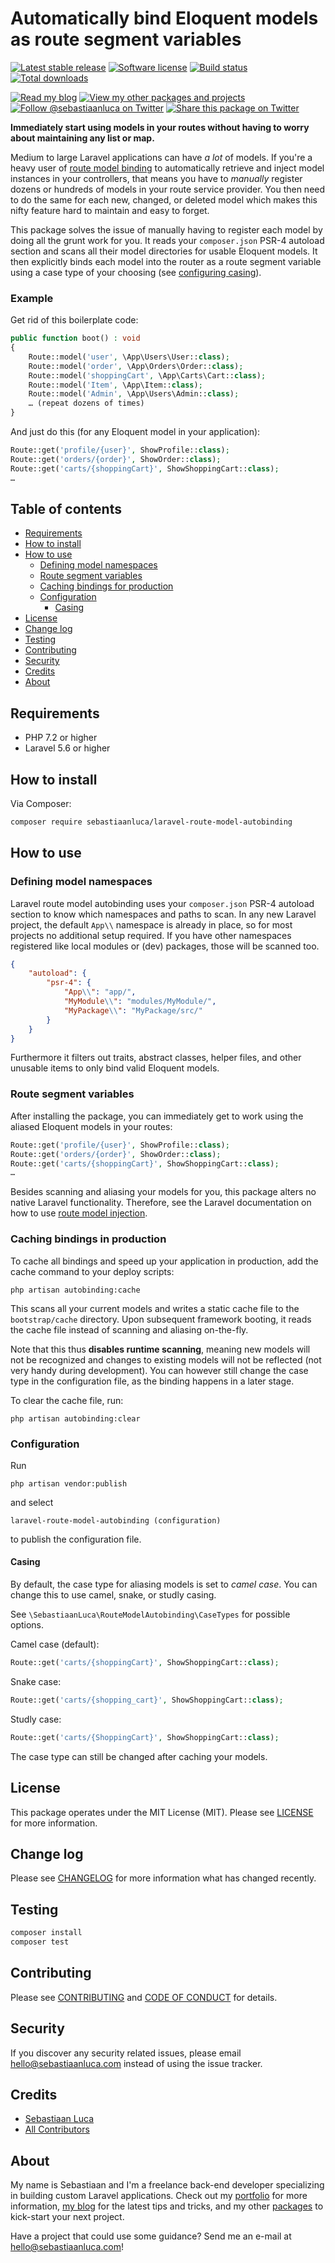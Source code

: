 # Automatically bind Eloquent models as route segment variables

<a href="https://packagist.org/packages/sebastiaanluca/laravel-route-model-autobinding"><img src="https://poser.pugx.org/sebastiaanluca/laravel-route-model-autobinding/version" alt="Latest stable release"></img></a>
<a href="LICENSE.md"><img src="https://img.shields.io/badge/license-MIT-brightgreen.svg" alt="Software license"></img></a>
<a href="https://travis-ci.org/sebastiaanluca/laravel-route-model-autobinding"><img src="https://img.shields.io/travis/sebastiaanluca/laravel-route-model-autobinding/master.svg" alt="Build status"></img></a>
<a href="https://packagist.org/packages/sebastiaanluca/laravel-route-model-autobinding"><img src="https://img.shields.io/packagist/dt/sebastiaanluca/laravel-route-model-autobinding.svg" alt="Total downloads"></img></a>

<a href="https://blog.sebastiaanluca.com"><img src="https://img.shields.io/badge/link-blog-lightgrey.svg" alt="Read my blog"></img></a>
<a href="https://packagist.org/packages/sebastiaanluca"><img src="https://img.shields.io/badge/link-other_packages-lightgrey.svg" alt="View my other packages and projects"></img></a>
<a href="https://twitter.com/sebastiaanluca"><img src="https://img.shields.io/twitter/follow/sebastiaanluca.svg?style=social" alt="Follow @sebastiaanluca on Twitter"></img></a>
<a href="https://twitter.com/intent/tweet?text=Automatically%20bind%20Eloquent%20models%20as%20route%20segment%20variables.%20Via%20@sebastiaanluca%20https://github.com/sebastiaanluca/laravel-route-model-autobinding"><img src="https://img.shields.io/twitter/url/http/shields.io.svg?style=social" alt="Share this package on Twitter"></img></a>

**Immediately start using models in your routes without having to worry about maintaining any list or map.**

Medium to large Laravel applications can have *a lot* of models. If you're a heavy user of [route model binding](https://laravel.com/docs/5.6/routing#route-model-binding) to automatically retrieve and inject model instances in your controllers, that means you have to *manually* register dozens or hundreds of models in your route service provider. You then need to do the same for each new, changed, or deleted model which makes this nifty feature hard to maintain and easy to forget.

This package solves the issue of manually having to register each model by doing all the grunt work for you. It reads your `composer.json` PSR-4 autoload section and scans all their model directories for usable Eloquent models. It then explicitly binds each model into the router as a route segment variable using a case type of your choosing (see [configuring casing](#casing)).

### Example

Get rid of this boilerplate code:

```php
public function boot() : void
{
    Route::model('user', \App\Users\User::class);
    Route::model('order', \App\Orders\Order::class);
    Route::model('shoppingCart', \App\Carts\Cart::class);
    Route::model('Item', \App\Item::class);
    Route::model('Admin', \App\Users\Admin::class);
    … (repeat dozens of times)
}
```

And just do this (for any Eloquent model in your application):

```php
Route::get('profile/{user}', ShowProfile::class);
Route::get('orders/{order}', ShowOrder::class);
Route::get('carts/{shoppingCart}', ShowShoppingCart::class);
…
```

## Table of contents

- [Requirements](#requirements)
- [How to install](#how-to-install)
- [How to use](#how-to-use)
    - [Defining model namespaces](#defining-model-namespaces)
    - [Route segment variables](#route-segment-variables)
    - [Caching bindings for production](#caching-bindings-for-production)
    - [Configuration](#configuration)
        - [Casing](#casing)
- [License](#license)
- [Change log](#change-log)
- [Testing](#testing)
- [Contributing](#contributing)
- [Security](#security)
- [Credits](#credits)
- [About](#about)

## Requirements

- PHP 7.2 or higher
- Laravel 5.6 or higher

## How to install

Via Composer:

```bash
composer require sebastiaanluca/laravel-route-model-autobinding
```

## How to use

### Defining model namespaces

Laravel route model autobinding uses your `composer.json` PSR-4 autoload section to know which namespaces and paths to scan. In any new Laravel project, the default `App\\` namespace is already in place, so for most projects no additional setup required. If you have other namespaces registered like local modules or (dev) packages, those will be scanned too.

```json
{
    "autoload": {
        "psr-4": {
            "App\\": "app/",
            "MyModule\\": "modules/MyModule/",
            "MyPackage\\": "MyPackage/src/"
        }
    }
}
```

Furthermore it filters out traits, abstract classes, helper files, and other unusable items to only bind valid Eloquent models.

### Route segment variables

After installing the package, you can immediately get to work using the aliased Eloquent models in your routes:

```php
Route::get('profile/{user}', ShowProfile::class);
Route::get('orders/{order}', ShowOrder::class);
Route::get('carts/{shoppingCart}', ShowShoppingCart::class);
…
```

Besides scanning and aliasing your models for you, this package alters no native Laravel functionality. Therefore, see the Laravel documentation on how to use [route model injection](https://laravel.com/docs/5.6/routing#route-model-binding).

### Caching bindings in production

To cache all bindings and speed up your application in production, add the cache command to your deploy scripts:

```
php artisan autobinding:cache
```

This scans all your current models and writes a static cache file to the `bootstrap/cache` directory. Upon subsequent framework booting, it reads the cache file instead of scanning and aliasing on-the-fly.

Note that this thus **disables runtime scanning**, meaning new models will not be recognized and changes to existing models will not be reflected (not very handy during development). You can however still change the case type in the configuration file, as the binding happens in a later stage.

To clear the cache file, run:

```
php artisan autobinding:clear
```

### Configuration

Run

```
php artisan vendor:publish
```

and select 

```
laravel-route-model-autobinding (configuration)
```

to publish the configuration file.

#### Casing

By default, the case type for aliasing models is set to *camel case*. You can change this to use camel, snake, or studly casing.

See `\SebastiaanLuca\RouteModelAutobinding\CaseTypes` for possible options.

Camel case (default):

```php
Route::get('carts/{shoppingCart}', ShowShoppingCart::class);
```

Snake case:

```php
Route::get('carts/{shopping_cart}', ShowShoppingCart::class);
```

Studly case:

```php
Route::get('carts/{ShoppingCart}', ShowShoppingCart::class);
```

The case type can still be changed after caching your models.

## License

This package operates under the MIT License (MIT). Please see [LICENSE](LICENSE.md) for more information.

## Change log

Please see [CHANGELOG](CHANGELOG.md) for more information what has changed recently.

## Testing

```bash
composer install
composer test
```

## Contributing

Please see [CONTRIBUTING](CONTRIBUTING.md) and [CODE OF CONDUCT](CODE_OF_CONDUCT.md) for details.

## Security

If you discover any security related issues, please email [hello@sebastiaanluca.com][link-author-email] instead of using the issue tracker.

## Credits

- [Sebastiaan Luca][link-github-profile]
- [All Contributors][link-contributors]

## About

My name is Sebastiaan and I'm a freelance back-end developer specializing in building custom Laravel applications. Check out my [portfolio][link-portfolio] for more information, [my blog][link-blog] for the latest tips and tricks, and my other [packages][link-packages] to kick-start your next project.

Have a project that could use some guidance? Send me an e-mail at [hello@sebastiaanluca.com][link-author-email]!

[link-packagist]: https://packagist.org/packages/sebastiaanluca/laravel-route-model-autobinding
[link-travis]: https://travis-ci.org/sebastiaanluca/laravel-route-model-autobinding
[link-contributors]: ../../contributors

[link-portfolio]: https://www.sebastiaanluca.com
[link-blog]: https://blog.sebastiaanluca.com
[link-packages]: https://packagist.org/packages/sebastiaanluca
[link-github-profile]: https://github.com/sebastiaanluca
[link-author-email]: mailto:hello@sebastiaanluca.com
